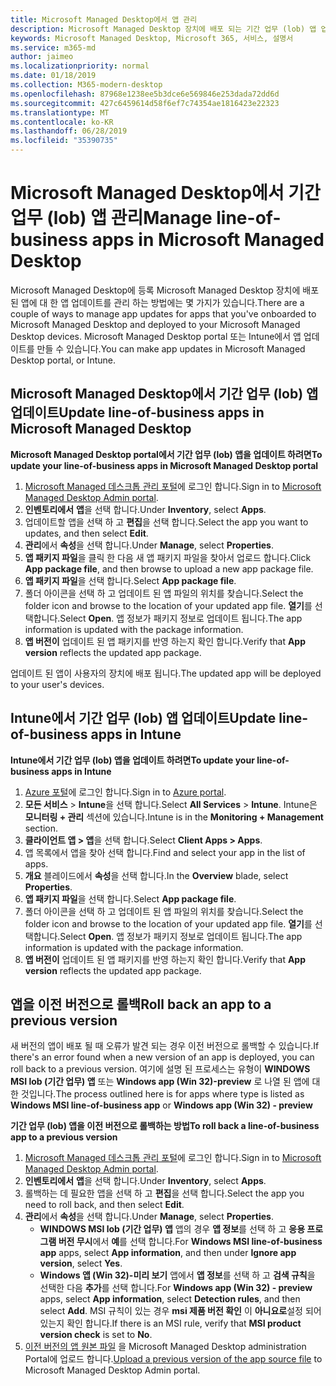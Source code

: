 ```yaml
---
title: Microsoft Managed Desktop에서 앱 관리
description: Microsoft Managed Desktop 장치에 배포 되는 기간 업무 (lob) 앱 업데이트 방법에 대 한 정보
keywords: Microsoft Managed Desktop, Microsoft 365, 서비스, 설명서
ms.service: m365-md
author: jaimeo
ms.localizationpriority: normal
ms.date: 01/18/2019
ms.collection: M365-modern-desktop
ms.openlocfilehash: 87968e1238ee5b3dce6e569846e253dada72dd6d
ms.sourcegitcommit: 427c6459614d58f6ef7c74354ae1816423e22323
ms.translationtype: MT
ms.contentlocale: ko-KR
ms.lasthandoff: 06/28/2019
ms.locfileid: "35390735"
---
```

# <a name="manage-line-of-business-apps-in-microsoft-managed-desktop"></a><span data-ttu-id="9c989-104">Microsoft Managed Desktop에서 기간 업무 (lob) 앱 관리</span><span class="sxs-lookup"><span data-stu-id="9c989-104">Manage line-of-business apps in Microsoft Managed Desktop</span></span>

<!--Application management -->

<span data-ttu-id="9c989-105">Microsoft Managed Desktop에 등록 Microsoft Managed Desktop 장치에 배포 된 앱에 대 한 앱 업데이트를 관리 하는 방법에는 몇 가지가 있습니다.</span><span class="sxs-lookup"><span data-stu-id="9c989-105">There are a couple of ways to manage app updates for apps that you've onboarded to Microsoft Managed Desktop and deployed to your Microsoft Managed Desktop devices.</span></span> <span data-ttu-id="9c989-106">Microsoft Managed Desktop portal 또는 Intune에서 앱 업데이트를 만들 수 있습니다.</span><span class="sxs-lookup"><span data-stu-id="9c989-106">You can make app updates in Microsoft Managed Desktop portal, or Intune.</span></span> 

<span id="update-app-mmd" />

## <a name="update-line-of-business-apps-in-microsoft-managed-desktop"></a><span data-ttu-id="9c989-107">Microsoft Managed Desktop에서 기간 업무 (lob) 앱 업데이트</span><span class="sxs-lookup"><span data-stu-id="9c989-107">Update line-of-business apps in Microsoft Managed Desktop</span></span>

<span data-ttu-id="9c989-108">**Microsoft Managed Desktop portal에서 기간 업무 (lob) 앱을 업데이트 하려면**</span><span class="sxs-lookup"><span data-stu-id="9c989-108">**To update your line-of-business apps in Microsoft Managed Desktop portal**</span></span>
1. <span data-ttu-id="9c989-109">[Microsoft Managed 데스크톱 관리 포털](http://aka.ms/mmdportal)에 로그인 합니다.</span><span class="sxs-lookup"><span data-stu-id="9c989-109">Sign in to [Microsoft Managed Desktop Admin portal](http://aka.ms/mmdportal).</span></span>
2. <span data-ttu-id="9c989-110">**인벤토리에서** **앱**을 선택 합니다.</span><span class="sxs-lookup"><span data-stu-id="9c989-110">Under **Inventory**, select **Apps**.</span></span>  
3. <span data-ttu-id="9c989-111">업데이트할 앱을 선택 하 고 **편집**을 선택 합니다.</span><span class="sxs-lookup"><span data-stu-id="9c989-111">Select the app you want to updates, and then select **Edit**.</span></span>
4. <span data-ttu-id="9c989-112">**관리**에서 **속성**을 선택 합니다.</span><span class="sxs-lookup"><span data-stu-id="9c989-112">Under **Manage**, select **Properties**.</span></span> 
5. <span data-ttu-id="9c989-113">**앱 패키지 파일**을 클릭 한 다음 새 앱 패키지 파일을 찾아서 업로드 합니다.</span><span class="sxs-lookup"><span data-stu-id="9c989-113">Click **App package file**, and then browse to upload a new app package file.</span></span>
6. <span data-ttu-id="9c989-114">**앱 패키지 파일**을 선택 합니다.</span><span class="sxs-lookup"><span data-stu-id="9c989-114">Select **App package file**.</span></span>
7. <span data-ttu-id="9c989-115">폴더 아이콘을 선택 하 고 업데이트 된 앱 파일의 위치를 찾습니다.</span><span class="sxs-lookup"><span data-stu-id="9c989-115">Select the folder icon and browse to the location of your updated app file.</span></span> <span data-ttu-id="9c989-116">**열기**를 선택합니다.</span><span class="sxs-lookup"><span data-stu-id="9c989-116">Select **Open**.</span></span> <span data-ttu-id="9c989-117">앱 정보가 패키지 정보로 업데이트 됩니다.</span><span class="sxs-lookup"><span data-stu-id="9c989-117">The app information is updated with the package information.</span></span>
8. <span data-ttu-id="9c989-118">**앱 버전이** 업데이트 된 앱 패키지를 반영 하는지 확인 합니다.</span><span class="sxs-lookup"><span data-stu-id="9c989-118">Verify that **App version** reflects the updated app package.</span></span> 

<span data-ttu-id="9c989-119">업데이트 된 앱이 사용자의 장치에 배포 됩니다.</span><span class="sxs-lookup"><span data-stu-id="9c989-119">The updated app will be deployed to your user's devices.</span></span>

<span id="update-app-intune" />

## <a name="update-line-of-business-apps-in-intune"></a><span data-ttu-id="9c989-120">Intune에서 기간 업무 (lob) 앱 업데이트</span><span class="sxs-lookup"><span data-stu-id="9c989-120">Update line-of-business apps in Intune</span></span>

<span data-ttu-id="9c989-121">**Intune에서 기간 업무 (lob) 앱을 업데이트 하려면**</span><span class="sxs-lookup"><span data-stu-id="9c989-121">**To update your line-of-business apps in Intune**</span></span>
1. <span data-ttu-id="9c989-122">[Azure 포털](https://azure.portal.com)에 로그인 합니다.</span><span class="sxs-lookup"><span data-stu-id="9c989-122">Sign in to [Azure portal](https://azure.portal.com).</span></span>
2. <span data-ttu-id="9c989-123">**모든 서비스** > **Intune**을 선택 합니다.</span><span class="sxs-lookup"><span data-stu-id="9c989-123">Select **All Services** > **Intune**.</span></span> <span data-ttu-id="9c989-124">Intune은 **모니터링 + 관리** 섹션에 있습니다.</span><span class="sxs-lookup"><span data-stu-id="9c989-124">Intune is in the **Monitoring + Management** section.</span></span>
3. <span data-ttu-id="9c989-125">**클라이언트 앱 > 앱**을 선택 합니다.</span><span class="sxs-lookup"><span data-stu-id="9c989-125">Select **Client Apps > Apps**.</span></span>
4. <span data-ttu-id="9c989-126">앱 목록에서 앱을 찾아 선택 합니다.</span><span class="sxs-lookup"><span data-stu-id="9c989-126">Find and select your app in the list of apps.</span></span>
5. <span data-ttu-id="9c989-127">**개요** 블레이드에서 **속성**을 선택 합니다.</span><span class="sxs-lookup"><span data-stu-id="9c989-127">In the **Overview** blade, select **Properties**.</span></span>
6. <span data-ttu-id="9c989-128">**앱 패키지 파일**을 선택 합니다.</span><span class="sxs-lookup"><span data-stu-id="9c989-128">Select **App package file**.</span></span>
7. <span data-ttu-id="9c989-129">폴더 아이콘을 선택 하 고 업데이트 된 앱 파일의 위치를 찾습니다.</span><span class="sxs-lookup"><span data-stu-id="9c989-129">Select the folder icon and browse to the location of your updated app file.</span></span> <span data-ttu-id="9c989-130">**열기**를 선택합니다.</span><span class="sxs-lookup"><span data-stu-id="9c989-130">Select **Open**.</span></span> <span data-ttu-id="9c989-131">앱 정보가 패키지 정보로 업데이트 됩니다.</span><span class="sxs-lookup"><span data-stu-id="9c989-131">The app information is updated with the package information.</span></span>
8. <span data-ttu-id="9c989-132">**앱 버전이** 업데이트 된 앱 패키지를 반영 하는지 확인 합니다.</span><span class="sxs-lookup"><span data-stu-id="9c989-132">Verify that **App version** reflects the updated app package.</span></span>

<span id="roll-back-app-mmd" />

## <a name="roll-back-an-app-to-a-previous-version"></a><span data-ttu-id="9c989-133">앱을 이전 버전으로 롤백</span><span class="sxs-lookup"><span data-stu-id="9c989-133">Roll back an app to a previous version</span></span>

<span data-ttu-id="9c989-134">새 버전의 앱이 배포 될 때 오류가 발견 되는 경우 이전 버전으로 롤백할 수 있습니다.</span><span class="sxs-lookup"><span data-stu-id="9c989-134">If there's an error found when a new version of an app is deployed, you can roll back to a previous version.</span></span> <span data-ttu-id="9c989-135">여기에 설명 된 프로세스는 유형이 **WINDOWS MSI lob (기간 업무) 앱** 또는 **Windows app (Win 32)-preview** 로 나열 된 앱에 대 한 것입니다.</span><span class="sxs-lookup"><span data-stu-id="9c989-135">The process outlined here is for apps where type is listed as **Windows MSI line-of-business app** or **Windows app (Win 32) - preview**</span></span>

<span data-ttu-id="9c989-136">**기간 업무 (lob) 앱을 이전 버전으로 롤백하는 방법**</span><span class="sxs-lookup"><span data-stu-id="9c989-136">**To roll back a line-of-business app to a previous version**</span></span>

1. <span data-ttu-id="9c989-137">[Microsoft Managed 데스크톱 관리 포털](http://aka.ms/mmdportal)에 로그인 합니다.</span><span class="sxs-lookup"><span data-stu-id="9c989-137">Sign in to [Microsoft Managed Desktop Admin portal](http://aka.ms/mmdportal).</span></span>
2. <span data-ttu-id="9c989-138">**인벤토리에서** **앱**을 선택 합니다.</span><span class="sxs-lookup"><span data-stu-id="9c989-138">Under **Inventory**, select **Apps**.</span></span>  
3. <span data-ttu-id="9c989-139">롤백하는 데 필요한 앱을 선택 하 고 **편집**을 선택 합니다.</span><span class="sxs-lookup"><span data-stu-id="9c989-139">Select the app you need to roll back, and then select **Edit**.</span></span>
4. <span data-ttu-id="9c989-140">**관리**에서 **속성**을 선택 합니다.</span><span class="sxs-lookup"><span data-stu-id="9c989-140">Under **Manage**, select **Properties**.</span></span> 
    - <span data-ttu-id="9c989-141">**WINDOWS MSI lob (기간 업무) 앱** 앱의 경우 **앱 정보**를 선택 하 고 **응용 프로그램 버전 무시**에서 **예**를 선택 합니다.</span><span class="sxs-lookup"><span data-stu-id="9c989-141">For **Windows MSI line-of-business app** apps, select **App information**, and then under **Ignore app version**, select **Yes**.</span></span>
    - <span data-ttu-id="9c989-142">**Windows 앱 (Win 32)-미리 보기** 앱에서 **앱 정보**를 선택 하 고 **검색 규칙**을 선택한 다음 **추가**를 선택 합니다.</span><span class="sxs-lookup"><span data-stu-id="9c989-142">For **Windows app (Win 32) - preview** apps, select **App information**, select **Detection rules**, and then select **Add**.</span></span> 
    <span data-ttu-id="9c989-143">MSI 규칙이 있는 경우 **msi 제품 버전 확인** 이 **아니요로**설정 되어 있는지 확인 합니다.</span><span class="sxs-lookup"><span data-stu-id="9c989-143">If there is an MSI rule, verify that **MSI product version check** is set to **No**.</span></span>
5. <span data-ttu-id="9c989-144">[이전 버전의 앱 원본 파일](../get-started/deploy-apps.md) 을 Microsoft Managed Desktop administration Portal에 업로드 합니다.</span><span class="sxs-lookup"><span data-stu-id="9c989-144">[Upload a previous version of the app source file](../get-started/deploy-apps.md) to Microsoft Managed Desktop Admin portal.</span></span>  

